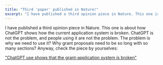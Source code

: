 ```yaml
---
title: "Third 'paper' published in Nature!"
excerpt: "I have published a third opinion piece in Nature. This one is about how ChatGPT shows how the current application system is broken."
---
```


I have published a third opinion piece in Nature. This one is about how ChatGPT shows how the current application system is broken. ChatGPT is not the problem, and people using it are not the problem. The problem is why we need to use it? Why grant proposals need to be so long with so many sections? Anyway, check the piece by yourselves: 

["ChatGPT use shows that the grant-application system is broken"](https://www.nature.com/articles/d41586-023-03238-5)